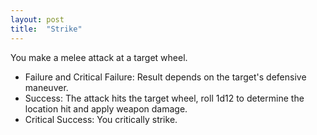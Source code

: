 ```yaml
---
layout: post
title:  "Strike"
---
```

You make a melee attack at a target wheel.
* Failure and Critical Failure: Result depends on the target's defensive maneuver.
* Success: The attack hits the target wheel, roll 1d12 to determine the location hit and apply weapon damage.
* Critical Success: You critically strike. 


